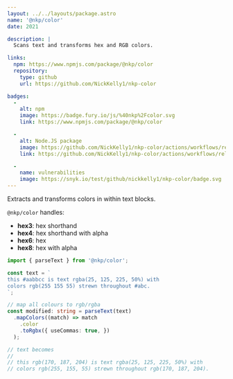 ```yaml
---
layout: ../../layouts/package.astro
name: '@nkp/color'
date: 2021

description: |
  Scans text and transforms hex and RGB colors.

links:
  npm: https://www.npmjs.com/package/@nkp/color
  repository:
    type: github
    url: https://github.com/NickKelly1/nkp-color

badges:
  -
    alt: npm
    image: https://badge.fury.io/js/%40nkp%2Fcolor.svg
    link: https://www.npmjs.com/package/@nkp/color

  -
    alt: Node.JS package
    image: https://github.com/NickKelly1/nkp-color/actions/workflows/release.yml/badge.svg
    link: https://github.com/NickKelly1/nkp-color/actions/workflows/release.yml

  -
    name: vulnerabilities
    image: https://snyk.io/test/github/nickkelly1/nkp-color/badge.svg
---
```


Extracts and transforms colors in within text blocks.

`@nkp/color` handles:

- **hex3**: hex shorthand
- **hex4**: hex shorthand with alpha
- **hex6**: hex
- **hex8**: hex with alpha

```ts
import { parseText } from '@nkp/color';

const text = `
this #aabbcc is text rgba(25, 125, 225, 50%) with
colors rgb(255 155 55) strewn throughout #abc.
`;

// map all colours to rgb/rgba
const modified: string = parseText(text)
  .mapColors((match) => match
    .color
    .toRgbx({ useCommas: true, })
  );

// text becomes
//
// this rgb(170, 187, 204) is text rgba(25, 125, 225, 50%) with
// colors rgb(255, 155, 55) strewn throughout rgb(170, 187, 204).
```
